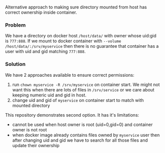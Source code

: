 Alternative approach to making sure directory mounted from host has correct ownership inside container.

### Problem

We have a directory on docker host `/host/data/` with owner whose uid:gid is `777:888`.
If we mount to docker container with `--volume /host/data/:/srv/myservice` then
there is no guarantee that container has a user with uid and gid matching `777:888`.

### Solution

We have 2 approaches available to ensure correct permissions:
1. run `chown myservice -R /srv/myservice` on container start. We might not want
this when there are lots of files in `/srv/service` or we care about keeping numeric uid and gid in host.
2. change uid and gid of `myservice` on container start to match with mounted directory

This repository demonstrates second option. It has it's limitations:
 * cannot be used when host owner is root (uid=0,gid=0) and container owner is not root
 * when docker image already contains files owned by `myservice` user then
 after changing uid and gid we have to search for all those files and update their ownership
